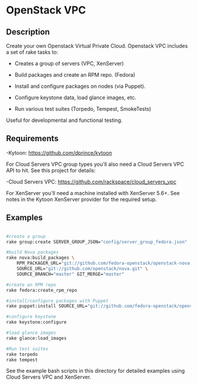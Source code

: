 OpenStack VPC
=============

Description
-----------

Create your own Openstack Virtual Private Cloud. Openstack VPC includes a set of rake tasks to:

 * Creates a group of servers (VPC, XenServer)

 * Build packages and create an RPM repo. (Fedora)

 * Install and configure packages on nodes (via Puppet).

 * Configure keystone data, load glance images, etc.

 * Run various test suites (Torpedo, Tempest, SmokeTests)

Useful for developmental and functional testing.

Requirements
------------

 -Kytoon: https://github.com/dprince/kytoon

For Cloud Servers VPC group types you'll also need a Cloud Servers VPC
API to hit. See this project for details:

 -Cloud Servers VPC: https://github.com/rackspace/cloud_servers_vpc

For XenServer you'll need a machine installed with XenServer 5.6+. See
notes in the Kytoon XenServer provider for the required setup.

Examples
--------

```bash

#create a group
rake group:create SERVER_GROUP_JSON="config/server_group_fedora.json"

#build Nova packages
rake nova:build_packages \
    RPM_PACKAGER_URL="git://github.com/fedora-openstack/openstack-nova.git" \
    SOURCE_URL="git://github.com/openstack/nova.git" \
    SOURCE_BRANCH="master" GIT_MERGE="master"

#create an RPM repo
rake fedora:create_rpm_repo

#install/configure packages with Puppet
rake puppet:install SOURCE_URL="git://github.com/fedora-openstack/openstack-puppet.git" PUPPET_CONFIG="single_node_mysql"

#configure keystone
rake keystone:configure

#load glance images
rake glance:load_images

#Run test suites
rake torpedo
rake tempest

```
See the example bash scripts in this directory for detailed examples using Cloud Servers VPC and XenServer.
